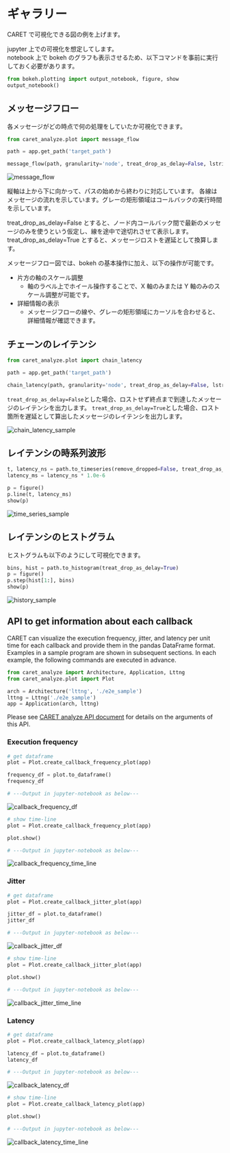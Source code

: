 # ギャラリー

CARET で可視化できる図の例を上げます。

jupyter 上での可視化を想定してします。  
notebook 上で bokeh のグラフも表示させるため、以下コマンドを事前に実行しておく必要があります。

```python
from bokeh.plotting import output_notebook, figure, show
output_notebook()
```

## メッセージフロー

各メッセージがどの時点で何の処理をしていたか可視化できます。

```python
from caret_analyze.plot import message_flow

path = app.get_path('target_path')

message_flow(path, granularity='node', treat_drop_as_delay=False, lstrip_s=1, rstrip_s=1)
```

![message_flow](../imgs/message_flow_sample.png)

縦軸は上から下に向かって、パスの始めから終わりに対応しています。
各線はメッセージの流れを示しています。グレーの矩形領域はコールバックの実行時間を示しています。

treat_drop_as_delay=False とすると、ノード内コールバック間で最新のメッセージのみを使うという仮定し、線を途中で途切れさせて表示します。
treat_drop_as_delay=True とすると、メッセージロストを遅延として換算します。

メッセージフロー図では、bokeh の基本操作に加え、以下の操作が可能です。

- 片方の軸のスケール調整
  - 軸のラベル上でホイール操作することで、X 軸のみまたは Y 軸のみのスケール調整が可能です。
- 詳細情報の表示
  - メッセージフローの線や、グレーの矩形領域にカーソルを合わせると、詳細情報が確認できます。

## チェーンのレイテンシ

```python
from caret_analyze.plot import chain_latency

path = app.get_path('target_path')

chain_latency(path, granularity='node', treat_drop_as_delay=False, lstrip_s=1, rstrip_s=1)
```

`treat_drop_as_delay=False`とした場合、ロストせず終点まで到達したメッセージのレイテンシを出力します。
`treat_drop_as_delay=True`とした場合、ロスト箇所を遅延として算出したメッセージのレイテンシを出力します。

![chain_latency_sample](../imgs/chain_latency_sample.png)

## レイテンシの時系列波形

```python
t, latency_ns = path.to_timeseries(remove_dropped=False, treat_drop_as_delay=True)
latency_ms = latency_ns * 1.0e-6

p = figure()
p.line(t, latency_ms)
show(p)
```

![time_series_sample](../imgs/time_series_sample.png)

## レイテンシのヒストグラム

ヒストグラムも以下のようにして可視化できます。

```python
bins, hist = path.to_histogram(treat_drop_as_delay=True)
p = figure()
p.step(hist[1:], bins)
show(p)
```

![history_sample](../imgs/history_sample.png)

## API to get information about each callback

CARET can visualize the execution frequency, jitter, and latency per unit time for each callback and provide them in the pandas DataFrame format.
Examples in a sample program are shown in subsequent sections.
In each example, the following commands are executed in advance.
```python
from caret_analyze import Architecture, Application, Lttng
from caret_analyze.plot import Plot

arch = Architecture('lttng', './e2e_sample')
lttng = Lttng('./e2e_sample')
app = Application(arch, lttng)
```

Please see [CARET analyze API document](https://tier4.github.io/CARET_analyze/latest/plot/) for details on the arguments of this API.

### Execution frequency
```python
# get dataframe
plot = Plot.create_callback_frequency_plot(app)

frequency_df = plot.to_dataframe()
frequency_df

# ---Output in jupyter-notebook as below---
```
![callback_frequency_df](../imgs/callback_frequency_df.png)

```python
# show time-line
plot = Plot.create_callback_frequency_plot(app)

plot.show()

# ---Output in jupyter-notebook as below---
```
![callback_frequency_time_line](../imgs/callback_frequency_time_line.png)

### Jitter
```python
# get dataframe
plot = Plot.create_callback_jitter_plot(app)

jitter_df = plot.to_dataframe()
jitter_df

# ---Output in jupyter-notebook as below---
```
![callback_jitter_df](../imgs/callback_jitter_df.png)

```python
# show time-line
plot = Plot.create_callback_jitter_plot(app)

plot.show()

# ---Output in jupyter-notebook as below---
```
![callback_jitter_time_line](../imgs/callback_jitter_time_line.png)

### Latency
```python
# get dataframe
plot = Plot.create_callback_latency_plot(app)

latency_df = plot.to_dataframe()
latency_df

# ---Output in jupyter-notebook as below---
```
![callback_latency_df](../imgs/callback_latency_df.png)

```python
# show time-line
plot = Plot.create_callback_latency_plot(app)

plot.show()

# ---Output in jupyter-notebook as below---
```
![callback_latency_time_line](../imgs/callback_latency_time_line.png)

